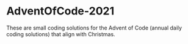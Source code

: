 # AdventOfCode-2021
These are small coding solutions for the Advent of Code (annual daily coding solutions) that align with Christmas. 
